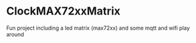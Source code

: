 # ClockMAX72xxMatrix
Fun project including a led matrix (max72xx) and some mqtt and wifi play around
